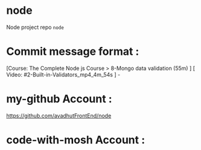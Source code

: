# node 
Node project repo `node` 

# Commit message format : 
[Course: The Complete Node js Course > 8-Mongo data validation (55m) ] [ Video: #2-Built-in-Validators_mp4_4m_54s ] - 


# my-github Account : 
https://github.com/avadhutFrontEnd/node 

# code-with-mosh Account : 
